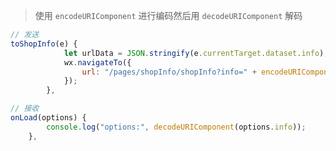 > 使用 `encodeURIComponent` 进行编码然后用 `decodeURIComponent` 解码


```javascript
// 发送
toShopInfo(e) {
			let urlData = JSON.stringify(e.currentTarget.dataset.info);
			wx.navigateTo({
				url: "/pages/shopInfo/shopInfo?info=" + encodeURIComponent(urlData),
			});
		},
```

```javascript
// 接收
onLoad(options) {
		console.log("options:", decodeURIComponent(options.info));
	},
```

